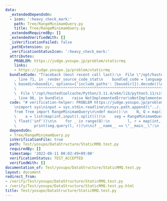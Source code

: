 ```yaml
---
data:
  _extendedDependsOn:
  - icon: ':heavy_check_mark:'
    path: Tree/RangeMinimamQuery.py
    title: Tree/RangeMinimamQuery.py
  _extendedRequiredBy: []
  _extendedVerifiedWith: []
  _isVerificationFailed: false
  _pathExtension: py
  _verificationStatusIcon: ':heavy_check_mark:'
  attributes:
    PROBLEM: https://judge.yosupo.jp/problem/staticrmq
    links:
    - https://judge.yosupo.jp/problem/staticrmq
  bundledCode: "Traceback (most recent call last):\n  File \"/opt/hostedtoolcache/Python/3.11.4/x64/lib/python3.11/site-packages/onlinejudge_verify/documentation/build.py\"\
    , line 71, in _render_source_code_stat\n    bundled_code = language.bundle(stat.path,\
    \ basedir=basedir, options={'include_paths': [basedir]}).decode()\n          \
    \         ^^^^^^^^^^^^^^^^^^^^^^^^^^^^^^^^^^^^^^^^^^^^^^^^^^^^^^^^^^^^^^^^^^^^^^^^^^^^^^^^^\n\
    \  File \"/opt/hostedtoolcache/Python/3.11.4/x64/lib/python3.11/site-packages/onlinejudge_verify/languages/python.py\"\
    , line 96, in bundle\n    raise NotImplementedError\nNotImplementedError\n"
  code: "# verification-helper: PROBLEM https://judge.yosupo.jp/problem/staticrmq\n\
    \nimport sys\ninput = sys.stdin.readline\n\nsys.path.append(\"../../../\")\n\n\
    from Tree import RangeMinimamQuery\n\ndef main():\n    N, Q = map(int,input().split())\n\
    \    a = list(map(int,input().split()))\n    seg = RangeMinimamQuery.SegTree(a,\
    \ float('inf'))\n\n    for _ in range(Q):\n        l, r = map(int, input().split())\n\
    \        print(seg.query(l, r))\n\nif __name__ == \"__main__\":\n    main()"
  dependsOn:
  - Tree/RangeMinimamQuery.py
  isVerificationFile: true
  path: Test/yosupo/DataStructure/StaticRMQ.test.py
  requiredBy: []
  timestamp: '2022-08-11 00:02:49+09:00'
  verificationStatus: TEST_ACCEPTED
  verifiedWith: []
documentation_of: Test/yosupo/DataStructure/StaticRMQ.test.py
layout: document
redirect_from:
- /verify/Test/yosupo/DataStructure/StaticRMQ.test.py
- /verify/Test/yosupo/DataStructure/StaticRMQ.test.py.html
title: Test/yosupo/DataStructure/StaticRMQ.test.py
---
```

